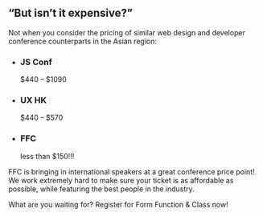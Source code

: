 ## “But isn’t it expensive?”

Not when you consider the pricing of similar web design and developer conference counterparts in the Asian region:

<ul class="flex-grid-3 reset-ul cost">
  <li class="small-container reset-li">
    <h3 class="red title-container">
      JS Conf
    </h3>
    <p class="center">
      $440 – $1090
    </p>
  </li>

  <li class="small-container reset-li">
    <h3 class="green title-container">
      UX HK
    </h3>
    <p class="center">
      $440 – $570
    </p>
  </li>

  <li class="small-container reset-li">
    <h3 class="blue title-container">
      FFC
    </h3>
    <p class="center">
      less than $150!!!
    </p>
  </li>
</ul>

FFC is bringing in international speakers at a great conference price point! We work extremely hard to make sure your ticket is as affordable as possible, while featuring the best people in the industry.

What are you waiting for? Register for Form Function & Class now!
